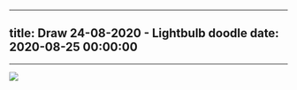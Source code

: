 
---
title: Draw 24-08-2020 - Lightbulb doodle
date: 2020-08-25 00:00:00
---
---

![](<../Ilustración_sin_título 3.png>)